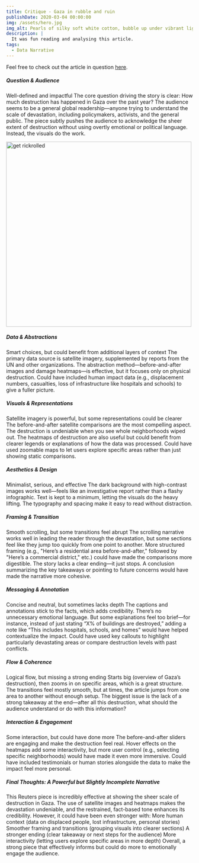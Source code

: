 ```yaml
---
title: Critique - Gaza in rubble and ruin
publishDate: 2020-03-04 00:00:00
img: /assets/hero.jpg
img_alt: Pearls of silky soft white cotton, bubble up under vibrant lighting
description: |
  It was fun reading and analysing this article.
tags:
  - Data Narrative
---
```


Feel free to check out the article in question <a href="https://www.reuters.com/graphics/ISRAEL-PALESTINIANS/ANNIVERSARY-GAZA-RUBBLE/akveegbnlvr/">here</a>.

##### Question & Audience

Well-defined and impactful
The core question driving the story is clear: How much destruction has happened in Gaza over the past year?
The audience seems to be a general global readership—anyone trying to understand the scale of devastation, including policymakers, activists, and the general public.
The piece subtly pushes the audience to acknowledge the sheer extent of destruction without using overtly emotional or political language. Instead, the visuals do the work.

<p><a href="https://www.w3schools.com">
<img title="get rickrolled" src="/assets/hero.jpg" width="500px"></a>
</p>

##### Data & Abstractions

Smart choices, but could benefit from additional layers of context
The primary data source is satellite imagery, supplemented by reports from the UN and other organizations.
The abstraction method—before-and-after images and damage heatmaps—is effective, but it focuses only on physical destruction.
Could have included human impact data (e.g., displacement numbers, casualties, loss of infrastructure like hospitals and schools) to give a fuller picture.

##### Visuals & Representations

Satellite imagery is powerful, but some representations could be clearer
The before-and-after satellite comparisons are the most compelling aspect. The destruction is undeniable when you see whole neighborhoods wiped out.
The heatmaps of destruction are also useful but could benefit from clearer legends or explanations of how the data was processed.
Could have used zoomable maps to let users explore specific areas rather than just showing static comparisons.

##### Aesthetics & Design

Minimalist, serious, and effective
The dark background with high-contrast images works well—feels like an investigative report rather than a flashy infographic.
Text is kept to a minimum, letting the visuals do the heavy lifting.
The typography and spacing make it easy to read without distraction.

##### Framing & Transition

Smooth scrolling, but some transitions feel abrupt
The scrolling narrative works well in leading the reader through the devastation, but some sections feel like they jump too quickly from one point to another.
More structured framing (e.g., "Here’s a residential area before-and-after," followed by "Here’s a commercial district," etc.) could have made the comparisons more digestible.
The story lacks a clear ending—it just stops. A conclusion summarizing the key takeaways or pointing to future concerns would have made the narrative more cohesive.

##### Messaging & Annotation

Concise and neutral, but sometimes lacks depth
The captions and annotations stick to the facts, which adds credibility. There’s no unnecessary emotional language.
But some explanations feel too brief—for instance, instead of just stating “X% of buildings are destroyed,” adding a note like “This includes hospitals, schools, and homes” would have helped contextualize the impact.
Could have used key callouts to highlight particularly devastating areas or compare destruction levels with past conflicts.

##### Flow & Coherence

Logical flow, but missing a strong ending
Starts big (overview of Gaza’s destruction), then zooms in on specific areas, which is a great structure.
The transitions feel mostly smooth, but at times, the article jumps from one area to another without enough setup.
The biggest issue is the lack of a strong takeaway at the end—after all this destruction, what should the audience understand or do with this information?

##### Interaction & Engagement

Some interaction, but could have done more
The before-and-after sliders are engaging and make the destruction feel real.
Hover effects on the heatmaps add some interactivity, but more user control (e.g., selecting specific neighborhoods) would have made it even more immersive.
Could have included testimonials or human stories alongside the data to make the impact feel more personal.

##### Final Thoughts: A Powerful but Slightly Incomplete Narrative

This Reuters piece is incredibly effective at showing the sheer scale of destruction in Gaza. The use of satellite images and heatmaps makes the devastation undeniable, and the restrained, fact-based tone enhances its credibility.
However, it could have been even stronger with:
More human context (data on displaced people, lost infrastructure, personal stories)
Smoother framing and transitions (grouping visuals into clearer sections)
A stronger ending (clear takeaway or next steps for the audience)
More interactivity (letting users explore specific areas in more depth)
Overall, a strong piece that effectively informs but could do more to emotionally engage the audience.



